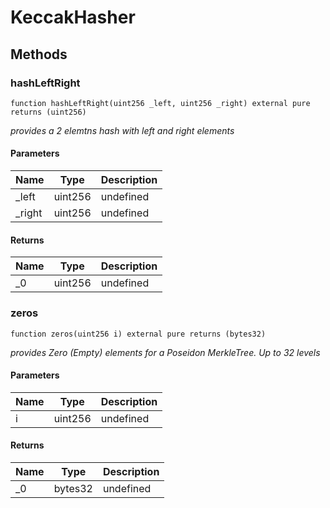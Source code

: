 # KeccakHasher









## Methods

### hashLeftRight

```solidity
function hashLeftRight(uint256 _left, uint256 _right) external pure returns (uint256)
```



*provides a 2 elemtns hash with left and right elements*

#### Parameters

| Name | Type | Description |
|---|---|---|
| _left | uint256 | undefined
| _right | uint256 | undefined

#### Returns

| Name | Type | Description |
|---|---|---|
| _0 | uint256 | undefined

### zeros

```solidity
function zeros(uint256 i) external pure returns (bytes32)
```



*provides Zero (Empty) elements for a Poseidon MerkleTree. Up to 32 levels*

#### Parameters

| Name | Type | Description |
|---|---|---|
| i | uint256 | undefined

#### Returns

| Name | Type | Description |
|---|---|---|
| _0 | bytes32 | undefined




